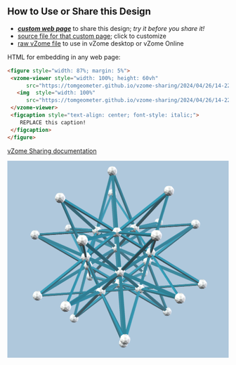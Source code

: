 
## How to Use or Share this Design

 - [***custom web page***][post] to share this design; *try it before you share it!*
 - [source file for that custom page][source]; click to customize
 - [raw vZome file][raw] to use in vZome desktop or vZome Online
 
 HTML for embedding in any web page:
 ```html
<figure style="width: 87%; margin: 5%">
  <vzome-viewer style="width: 100%; height: 60vh"
       src="https://tomgeometer.github.io/vzome-sharing/2024/04/26/14-22-38-StellatedIcos/StellatedIcos.vZome" >
    <img  style="width: 100%"
       src="https://tomgeometer.github.io/vzome-sharing/2024/04/26/14-22-38-StellatedIcos/StellatedIcos.png" >
  </vzome-viewer>
  <figcaption style="text-align: center; font-style: italic;">
     REPLACE this caption!
  </figcaption>
</figure>
 ```

[vZome Sharing documentation](https://vzome.github.io/vzome/sharing.html#how-it-works)

![Image](<StellatedIcos.png>)


[post]: <https://tomgeometer.github.io/vzome-sharing/2024/04/26/StellatedIcos-14-22-38.html>
[source]: <https://github.com/tomgeometer/vzome-sharing/edit/main/_posts/2024-04-26-StellatedIcos-14-22-38.md>
[raw]: <https://raw.githubusercontent.com/tomgeometer/vzome-sharing/main/2024/04/26/14-22-38-StellatedIcos/StellatedIcos.vZome>